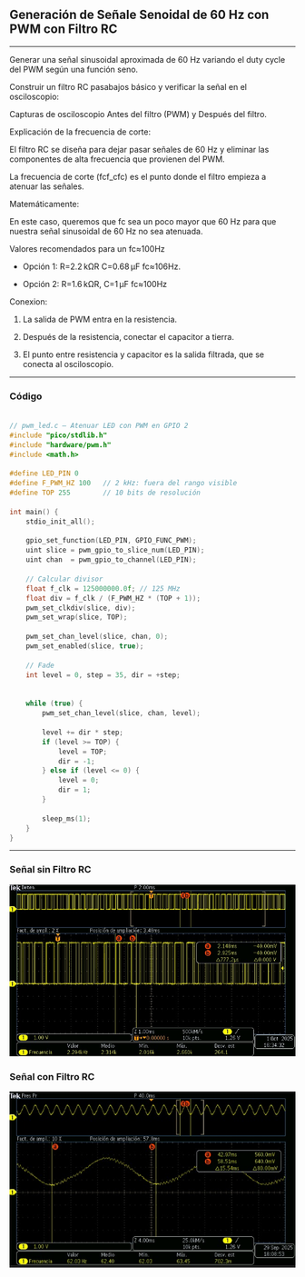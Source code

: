 ## Generación de Señale Senoidal de 60 Hz con PWM con Filtro RC

---

Generar una señal sinusoidal aproximada de 60 Hz variando el duty cycle del PWM según una función seno.

Construir un filtro RC pasabajos básico y verificar la señal en el osciloscopio:

Capturas de osciloscopio Antes del filtro (PWM) y Después del filtro.
    

Explicación de la frecuencia de corte:

El filtro RC se diseña para dejar pasar señales de 60 Hz y eliminar las componentes de alta frecuencia que provienen del PWM.

La frecuencia de corte (fcf_cfc) es el punto donde el filtro empieza a atenuar las señales.
 
Matemáticamente:

En este caso, queremos que fc sea un poco mayor que 60 Hz para que nuestra señal sinusoidal de 60 Hz no sea atenuada.

Valores recomendados para un fc≈100Hz

- Opción 1: R=2.2 kΩR C=0.68 μF fc≈106Hz.

- Opción 2: R=1.6 kΩR, C=1 μF  fc≈100Hz


Conexion:

1. La salida de PWM entra en la resistencia.

2. Después de la resistencia, conectar el capacitor a tierra.

3. El punto entre resistencia y capacitor es la salida filtrada, que se conecta al osciloscopio.

---

### Código

```C++

// pwm_led.c — Atenuar LED con PWM en GPIO 2
#include "pico/stdlib.h"
#include "hardware/pwm.h"
#include <math.h>

#define LED_PIN 0
#define F_PWM_HZ 100   // 2 kHz: fuera del rango visible
#define TOP 255        // 10 bits de resolución

int main() {
    stdio_init_all();

    gpio_set_function(LED_PIN, GPIO_FUNC_PWM);
    uint slice = pwm_gpio_to_slice_num(LED_PIN);
    uint chan  = pwm_gpio_to_channel(LED_PIN);

    // Calcular divisor
    float f_clk = 125000000.0f; // 125 MHz
    float div = f_clk / (F_PWM_HZ * (TOP + 1));
    pwm_set_clkdiv(slice, div);
    pwm_set_wrap(slice, TOP);

    pwm_set_chan_level(slice, chan, 0);
    pwm_set_enabled(slice, true);

    // Fade
    int level = 0, step = 35, dir = +step;
    

    while (true) {
        pwm_set_chan_level(slice, chan, level);

        level += dir * step;
        if (level >= TOP) {
            level = TOP;
            dir = -1;
        } else if (level <= 0) {
            level = 0;
            dir = 1;
        }

        sleep_ms(1);
    }
}

```

---

### Señal sin Filtro RC

![Diagrama del sistema](../recursos/imgs/osciloscopio1_t2.2.3.jpeg)

### Señal con Filtro RC

![Diagrama del sistema](../recursos/imgs/osciloscopio2_t2.2.3.jpeg)

